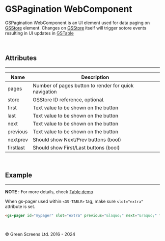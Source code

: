 # GSPagination WebComponent

GSPagination WebComponent is an UI element used for data paging on [GSStore](GSStore.md) element.
Changes on [GSStore](GSStore.md) itself will trigger sotore events resulting in UI updates in [GSTable](GSTable.md)

<br>

## Attributes
---

| Name               | Description                                              |
|--------------------|----------------------------------------------------------|
| pages              | Number of pages button to render for quick navigation    |
| store              | GSStore ID reference, optional.                          |
| first              | Text value to be shown on the button                     | 
| last               | Text value to be shown on the button                     | 
| next               | Text value to be shown on the button                     | 
| previous           | Text value to be shown on the button                     | 
| nextprev           | Should show Next/Prev buttons (bool)                     | 
| firstlast          | Should show First/Last buttons (bool)                    | 

<br>

## Example
---
 
**NOTE :** 
For more details, check [Table demo](../../demos/table/)

When gs-pager used within ```<GS-TABLE>``` tag, make sure ```slot="extra"``` attribute is set.

```html
<gs-pager id="mypager" slot="extra" previous="&laquo;" next="&raquo;" firstlast="false"></gs-pager>
```
<br>

&copy; Green Screens Ltd. 2016 - 2024
